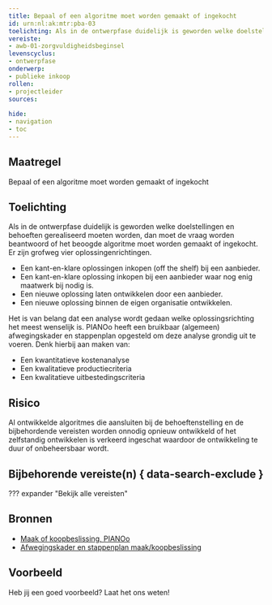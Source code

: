 ```yaml
---
title: Bepaal of een algoritme moet worden gemaakt of ingekocht 
id: urn:nl:ak:mtr:pba-03
toelichting: Als in de ontwerpfase duidelijk is geworden welke doelstellingen en behoeften gerealiseerd moeten worden, dan moet de vraag worden beantwoord of het beoogde algoritme moet worden gemaakt of ingekocht.
vereiste:
- awb-01-zorgvuldigheidsbeginsel
levenscyclus:
- ontwerpfase
onderwerp:
- publieke inkoop
rollen:
- projectleider
sources:
  
hide:
- navigation
- toc
---
```


<!-- tags -->

## Maatregel
Bepaal of een algoritme moet worden gemaakt of ingekocht  

## Toelichting
Als in de ontwerpfase duidelijk is geworden welke doelstellingen en behoeften gerealiseerd moeten worden, dan moet de vraag worden beantwoord of het beoogde algoritme moet worden gemaakt of ingekocht.
Er zijn grofweg vier oplossingenrichtingen. 
- Een kant-en-klare oplossingen inkopen (off the shelf) bij een aanbieder.
- Een kant-en-klare oplossing inkopen bij een aanbieder waar nog enig maatwerk bij nodig is.
- Een nieuwe oplossing laten ontwikkelen door een aanbieder.
- Een nieuwe oplossing binnen de eigen organisatie ontwikkelen.

Het is van belang dat een analyse wordt gedaan welke oplossingsrichting het meest wenselijk is. PIANOo heeft een bruikbaar (algemeen) afwegingskader en stappenplan opgesteld om deze analyse grondig uit te voeren. Denk hierbij aan maken van:
- Een kwantitatieve kostenanalyse
- Een kwalitatieve productiecriteria
- Een kwalitatieve uitbestedingscriteria

## Risico
Al ontwikkelde algoritmes die aansluiten bij de behoeftenstelling en de bijbehordende vereisten worden onnodig opnieuw ontwikkeld of het zelfstandig ontwikkelen is verkeerd ingeschat waardoor de ontwikkeling te duur of onbeheersbaar wordt.
 
## Bijbehorende vereiste(n) { data-search-exclude }
??? expander "Bekijk alle vereisten"
    <!-- list_vereisten_on_maatregelen_page -->

## Bronnen

- [Maak of koopbeslissing, PIANOo](https://www.pianoo.nl/nl/inkoopproces/fase-1-voorbereiden-inkoopopdracht/aanbestedingsplicht/maak-of-koopbeslissing)
- [Afwegingskader en stappenplan maak/koopbeslissing](https://www.pianoo.nl/nl/inkoopproces/economische-afwegingen-bij-aanbesteding/maak-of-koopbeslissing/afwegingskader-stappenplan-maakkoopbeslissing)

## Voorbeeld

Heb jij een goed voorbeeld? Laat het ons weten!
